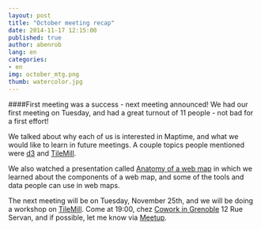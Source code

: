 ```yaml
---
layout: post
title: "October meeting recap"
date: 2014-11-17 12:15:00
published: true
author: abenrob
lang: en
categories:
- en
img: october_mtg.png
thumb: watercolor.jpg
---
```


####First meeting was a success - next meeting announced!
We had our first meeting on Tuesday, and had a great turnout of 11 people - not bad for a first effort!
<!--more-->

We talked about why each of us is interested in Maptime, and what we would like to learn in future meetings. A couple topics people mentioned were [d3](htttp://www.d3js.com) and [TileMill](http://www.mapbox.com/tilemill).

We also watched a presentation called [Anatomy of a web map](http://www.maptime.io/anatomy-of-a-web-map) in which we learned about the components of a web map, and some of the tools and data people can use in web maps.

The next meeting will be on Tuesday, November 25th, and we will be doing a workshop on [TileMill](http://www.mapbox.com/tilemill). Come at 19:00, chez [Cowork in Grenoble](http://www.co-work.fr) 12 Rue Servan, and if possible, let me know via [Meetup](http://www.meetup.com/MaptimeAlpes/events/216214222/).